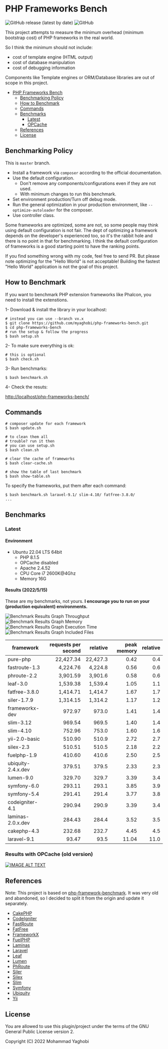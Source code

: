 # PHP Frameworks Bench
![GitHub release (latest by date)](https://img.shields.io/github/v/release/myaghobi/PHP-Frameworks-Bench?color=purpol) ![GitHub](https://img.shields.io/github/license/myaghobi/PHP-Frameworks-Bench?color=green)

This project attempts to measure the minimum overhead (minimum bootstrap cost) of PHP frameworks in the real world.

So I think the minimum should not include:

* cost of template engine (HTML output)
* cost of database manipulation
* cost of debugging information

Components like Template engines or ORM/Database libraries are out of scope in this project.


- [PHP Frameworks Bench](#php-frameworks-bench)
  - [Benchmarking Policy](#benchmarking-policy)
  - [How to Benchmark](#how-to-benchmark)
  - [Commands](#commands)
  - [Benchmarks](#benchmarks)
    - [Latest](#latest)
    - [OPCache](#results-with-opcache)
  - [References](#references)
  - [License](#license)



## Benchmarking Policy

This is `master` branch.

* Install a framework via `composer` according to the official documentation.
* Use the default configuration.
  * Don't remove any components/configurations even if they are not used.
  * With minimum changes to run this benchmark.
* Set environment production/Turn off debug mode.
* Run the general optimization in your production environment, like `--optimize-autoloader` for the composer.
* Use controller class.

Some frameworks are optimized, some are not, so some people may think using default configuration is not fair. The dept of optimizing a framework depends on the developer's experienced too, so it's the rabbit hole and there is no point in that for benchmarking. I think the default configuration of frameworks is a good starting point to have the ranking points.

If you find something wrong with my code, feel free to send PR. But please note optimizing for the "Hello World" is not acceptable! Building the fastest "Hello World" application is not the goal of this project.


## How to Benchmark

If you want to benchmark PHP extension frameworks like Phalcon, you need to install the extenstions.

1- Download & install the library in your localhost:

```
# instead you can use --branch vx.x
$ git clone https://github.com/myaghobi/php-frameworks-bench.git
$ cd php-frameworks-bench
# run the setup & follow the progress
$ bash setup.sh
```

2- To make sure everything is ok:

```
# this is optional
$ bash check.sh
```

3- Run benchmarks:

```
$ bash benchmark.sh
```

4- Check the resuts:

<http://localhost/php-frameworks-bench/>


## Commands

```
# composer update for each framework
$ bash update.sh

# to clean them all
# trouble? run it then
# you can use setup.sh 
$ bash clean.sh

# clear the cache of frameworks
$ bash clear-cache.sh

# show the table of last benchmark
$ bash show-table.sh
```

To specify the frameworks, put them after each command:

```
$ bash benchmark.sh laravel-9.1/ slim-4.10/ fatfree-3.8.0/
...
```


## Benchmarks

### Latest

#### Environment

* Ubuntu 22.04 LTS 64bit
  * PHP 8.1.5
  * OPCache disabled
  * Apache 2.4.52
  * CPU Core i7 2600K@4Ghz
  * Memory 16G 


#### Results (2022/5/15)

These are my benchmarks, not yours. **I encourage you to run on your (production equivalent) environments.**

![Benchmark Results Graph Throughput](screenshots/php-frameworks-bench-throughput.png)
![Benchmark Results Graph Memory](screenshots/php-frameworks-bench-memory.png)
![Benchmark Results Graph Execution Time](screenshots/php-frameworks-bench-exectime.png)
![Benchmark Results Graph Included Files](screenshots/php-frameworks-bench-includedfiles.png)

|framework          |requests per second|relative|peak memory|relative|
|-------------------|------------------:|-------:|----------:|-------:|
|pure-php           |          22,427.34|22,427.3|       0.42|     0.4|
|fastroute-1.3      |           4,224.76| 4,224.8|       0.56|     0.6|
|phroute-2.2        |           3,901.59| 3,901.6|       0.58|     0.6|
|leaf-3.0           |           1,539.38| 1,539.4|       1.05|     1.1|
|fatfree-3.8.0      |           1,414.71| 1,414.7|       1.67|     1.7|
|siler-1.7.9        |           1,314.15| 1,314.2|       1.17|     1.2|
|frameworkx-dev     |             972.97|   973.0|       1.41|     1.4|
|slim-3.12          |             969.54|   969.5|       1.40|     1.4|
|slim-4.10          |             752.96|   753.0|       1.60|     1.6|
|yii-2.0-basic      |             510.90|   510.9|       2.72|     2.7|
|silex-2.3          |             510.51|   510.5|       2.18|     2.2|
|fuelphp-1.9        |             410.60|   410.6|       2.50|     2.5|
|ubiquity-2.4.x.dev |             379.51|   379.5|       2.33|     2.3|
|lumen-9.0          |             329.70|   329.7|       3.39|     3.4|
|symfony-6.0        |             293.11|   293.1|       3.85|     3.9|
|symfony-5.4        |             291.41|   291.4|       3.77|     3.8|
|codeigniter-4.1    |             290.94|   290.9|       3.39|     3.4|
|laminas-2.0.x.dev  |             284.43|   284.4|       3.52|     3.5|
|cakephp-4.3        |             232.68|   232.7|       4.45|     4.5|
|laravel-9.1        |              93.47|    93.5|      11.04|    11.0|



### Results with OPCache (old version)
[![IMAGE ALT TEXT](http://img.youtube.com/vi/BUcxalvD92U/0.jpg)](http://www.youtube.com/watch?v=BUcxalvD92U "PHP OPCache Benchmarks, a Comparison for Popular Frameworks")


## References 
Note: This project is based on
[php-framework-benchmark](https://github.com/kenjis/php-framework-benchmark). It was very old and abandoned, so I decided to split it from the origin and update it separately.

* [CakePHP](https://github.com/cakephp/cakephp)
* [CodeIgniter](https://github.com/codeigniter4/CodeIgniter4)
* [FastRoute](https://github.com/nikic/FastRoute)
* [FatFree](https://github.com/bcosca/fatfree)
* [FrameworkX](https://github.com/clue/framework-x)
* [FuelPHP](https://github.com/fuelphp/fuelphp)
* [Laminas](https://github.com/laminas)
* [Laravel](https://github.com/laravel/laravel)
* [Leaf](https://github.com/leafsphp/leaf)
* [Lumen](https://github.com/laravel/lumen)
* [PhRoute](https://github.com/mrjgreen/phroute)
* [Siler](https://github.com/leocavalcante/siler)
* [Silex](https://github.com/silexphp/Silex)
* [Slim](https://github.com/slimphp/Slim)
* [Symfony](https://github.com/symfony/symfony)
* [Ubiquity](https://github.com/phpMv/ubiquity)
* [Yii](https://github.com/yiisoft/yii2)


## License

You are allowed to use this plugin/project under the terms of the GNU General Public License version 2.

Copyright (C) 2022 Mohammad Yaghobi
